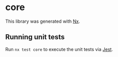 # core

This library was generated with [Nx](https://nx.dev).

## Running unit tests

Run `nx test core` to execute the unit tests via [Jest](https://jestjs.io).
  